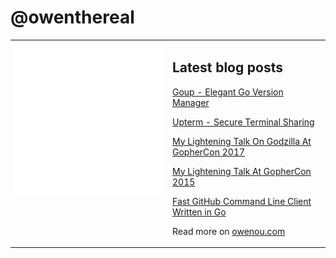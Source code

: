 # @owenthereal

<table>
<tr>
<td valign="top" width="50%">
<img src="github-metrics.svg" alt="Metric" />
</td>
<td valign="top" width="50%">

## Latest blog posts

<!-- blog start -->
[Goup - Elegant Go Version Manager](https://owenou.com/goup/)

[Upterm - Secure Terminal Sharing](https://owenou.com/upterm/)

[My Lightening Talk On Godzilla At GopherCon 2017](https://owenou.com/me-at-gophercon-2017/)

[My Lightening Talk At GopherCon 2015](https://owenou.com/me-at-gophercon-2015/)

[Fast GitHub Command Line Client Written in Go](https://owenou.com/fast-github-command-line-client-written-in-go/)
<!-- blog end -->

Read more on [owenou.com](https://owenou.com)

</td>
</tr>
</table>
